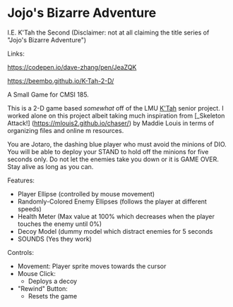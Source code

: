 # Jojo's Bizarre Adventure

I.E. K'Tah the Second (Disclaimer: not at all claiming the title series of "Jojo's Bizarre Adventure")

Links:

https://codepen.io/dave-zhang/pen/JeaZQK

https://beembo.github.io/K-Tah-2-D/

A Small Game for CMSI 185.

This is a 2-D game based _somewhat_ off of the LMU [K'Tah](https://github.com/lmucs/ktah) senior project. I worked alone on this project albeit taking much inspiration from [_Skeleton Attack!] (https://mlouis2.github.io/chaser/) by Maddie Louis in terms of organizing files and online m resources. 

You are Jotaro, the dashing blue player who must avoid the minions of DIO. You will be able to deploy your STAND to hold off the minions for five seconds only. Do not let the enemies take you down or it is GAME OVER. Stay alive as long as you can.

Features:
  - Player Ellipse (controlled by mouse movement)
  - Randomly-Colored Enemy Ellipses (follows the player at different speeds)
  - Health Meter (Max value at 100% which decreases when the player touches the enemy until 0%)
  - Decoy Model (dummy model which distract enemies for 5 seconds
  - SOUNDS (Yes they work)

Controls:
  - Movement: Player sprite moves towards the cursor
  - Mouse Click:
    - Deploys a decoy
  - "Rewind" Button:
    - Resets the game

